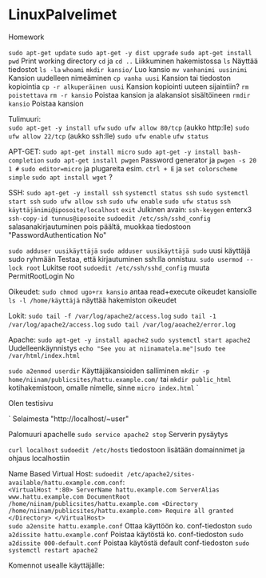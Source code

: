 # LinuxPalvelimet
Homework

`sudo apt-get update` `sudo apt-get -y dist upgrade`
`sudo apt-get install`
`pwd` Print working directory
`cd` ja `cd ..` Liikkuminen hakemistossa
`ls` Näyttää tiedostot
`ls -la`
`whoami`
`mkdir kansio/` Luo kansio
`mv vanhanimi uusinimi` Kansion uudelleen nimeäminen
`cp vanha uusi` Kansion tai tiedoston kopiointia
`cp -r alkuperäinen uusi` Kansion kopiointi uuteen sijaintiin?
`rm poistettava`
`rm -r kansio` Poistaa kansion ja alakansiot sisältöineen
`rmdir kansio` Poistaa kansion

Tulimuuri:  
`sudo apt-get -y install ufw`
`sudo ufw allow 80/tcp` (aukko http:lle)
`sudo ufw allow 22/tcp` (aukko ssh:lle)
`sudo ufw enable`
`ufw status`

APT-GET:
`sudo apt-get install micro`
`sudo apt-get -y install bash-completion`
`sudo apt-get install pwgen` Password generator ja `pwgen -s 20 1 #`
`sudo editor=micro` ja plugareita esim. `ctrl + E` ja `set colorscheme simple`
`sudo apt install wget` ?

SSH:
`sudo apt-get -y install ssh`
`systemctl status ssh`
`sudo systemctl start ssh`
`sudo ufw allow ssh` `sudo ufw enable` `sudo ufw status`
`ssh käyttäjänimi@iposoite/localhost` 
`exit` 
Julkinen avain:
`ssh-keygen` enterx3
`ssh-copy-id tunnus@iposoite` 
`sudoedit /etc/ssh/sshd_config` salasanakirjautuminen pois päältä, muokkaa tiedostoon "PasswordAuthentication No"

`sudo adduser uusikäyttäjä` `sudo adduser uusikäyttäjä sudo` uusi käyttäjä sudo ryhmään
Testaa, että kirjautuminen ssh:lla onnistuu.
`sudo usermod -- lock root` Lukitse root
`sudoedit /etc/ssh/sshd_config` muuta PermitRootLogin No

Oikeudet:
`sudo chmod ugo+rx kansio` antaa read+execute oikeudet kansiolle
`ls -l /home/käyttäjä` näyttää hakemiston oikeudet

Lokit:
`sudo tail -f /var/log/apache2/access.log`
`sudo tail -1 /var/log/apache2/access.log`
`sudo tail /var/log/aoache2/error.log`

Apache:
`sudo apt-get -y install apache2`
`sudo systemctl start apache2` Uudelleenkäynnistys
`echo "See you at niinamatela.me"|sudo tee /var/html/index.html`

`sudo a2enmod userdir` Käyttäjäkansioiden salliminen
`mkdir -p home/niinam/publicsites/hattu.example.com/` tai
`mkdir public_html` kotihakemistoon, omalle nimelle, sinne `micro index.html`
`<!doctype html>
  <html lang="en">
  <head>
      <meta charset="utf-8">
      <meta name="viewport" content="width=device-width, initial-scale=1.0">
      <title>Testisivu</title>
  </head>
  <body>
      <p>Olen testisivu</p>
  </body>
  </html>`
  Selaimesta "http://localhost/~user"  
  
 Palomuuri apachelle
 `sudo service apache2 stop` Serverin pysäytys

 `curl localhost`
 `sudoedit /etc/hosts` tiedostoon lisätään domainnimet ja ohjaus localhostiin

Name Based Virtual Host:
`sudoedit /etc/apache2/sites-available/hattu.example.com.conf`:  
  `<VirtualHost *:80>
ServerName hattu.example.com
ServerAlias www.hattu.example.com
    DocumentRoot /home/niinam/publicsites/hattu.example.com
    <Directory /home/niinam/publicsites/hattu.example.com>
      Require all granted
   </Directory>
   </VirtualHost>`  
`sudo a2ensite hattu.example.conf` Ottaa käyttöön ko. conf-tiedoston
`sudo a2dissite hattu.example.conf` Poistaa käytöstä ko. conf-tiedoston
`sudo a2dissite 000-default.conf` Poistaa käytöstä default conf-tiedoston
`sudo systemctl restart apache2`  

Komennot usealle käyttäjälle:  
